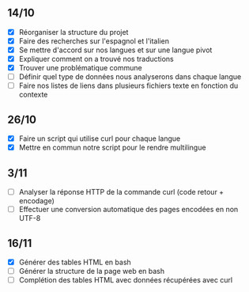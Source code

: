 ## 14/10
- [x] Réorganiser la structure du projet
- [x] Faire des recherches sur l'espagnol et l'italien
- [x] Se mettre d'accord sur nos langues et sur une langue pivot
- [x] Expliquer comment on a trouvé nos traductions
- [x] Trouver une problématique commune
- [ ] Définir quel type de données nous analyserons dans chaque langue
- [ ] Faire nos listes de liens dans plusieurs fichiers texte en fonction du contexte
## 26/10
- [x] Faire un script qui utilise curl pour chaque langue
- [x] Mettre en commun notre script pour le rendre multilingue
## 3/11
- [ ] Analyser la réponse HTTP de la commande curl (code retour + encodage)
- [ ] Effectuer une conversion automatique des pages encodées en non UTF-8
## 16/11
- [x] Générer des tables HTML en bash
- [ ] Générer la structure de la page web en bash
- [ ] Complétion des tables HTML avec données récupérées avec curl